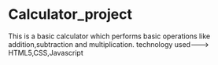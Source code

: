 # Calculator_project
This is a basic calculator which performs basic operations like addition,subtraction and multiplication.
technology used---> HTML5,CSS,Javascript
